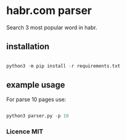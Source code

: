# habr.com parser

Search 3 most popular word in habr.

## installation

```python

python3 -m pip install -r requirements.txt

```

## example usage

For parse 10 pages use:

```python

python3 parser.py -p 10

```

### Licence MIT

